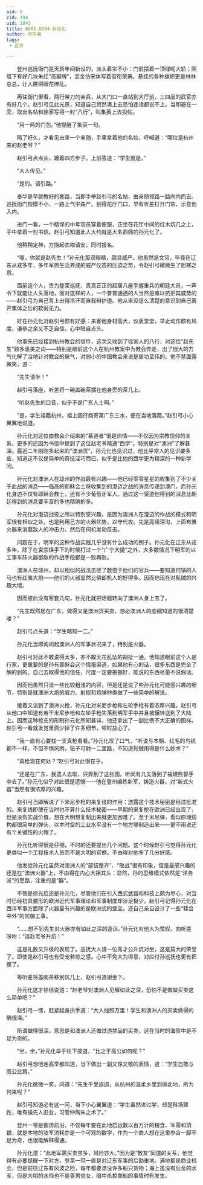 ```yaml
---
aid: 5
zid: 194
uid: 1043
title: 0005.0194-孙元化
author: 吹牛者
tags: 
 - 正文

---
```




　　登州巡抚衙门是天启年间新设的，派头着实不小：门前摆着一顶绿呢大轿；照墙下有好几块朱红“高脚牌”，泥金仿宋体写着官衔荣典。悬挂的各种旗帜更是林林总总，让人瞧得眼花缭乱。

　　再往衙门里看，两行带刀的亲兵，从大门口一直站到大厅前，三四品的武官亦有好几个。赵引弓见此光景，知道自己贸然凑上去恐怕连话都说不上。当即避在一旁，取出名帖和徐家写得一封“八行”，叫集英上去投帖。

　　“用一两的门包。”他提醒了集英一句。

　　隔了好久，才看见出来一个亲随，手里拿着他的名帖，呼喊道：“哪位是杭州来的赵老爷？”

　　赵引弓点点头，踱着四方步子，上前答道：“学生就是。”

　　“大人传见。”

　　“是的。请引路。”

　　奉华是早就教好的套路，当即手举赵引弓的名帖，由亲随领路一路向内而去。巡抚衙门规模不小，一路上气宇森严。到得花厅门口，早有听差打开门帘，示意他入内。

　　进门一看，一个精悍的中年官员穿着便服，正坐在花厅中间的红木炕几之上，手中拿着一封书信。赵引弓知道此人大约就是大名鼎鼎的孙元化了。

　　他稍稍定神，方捞起衣襟请安，同时报名。

　　“喔，你就是赵先生！”孙元化那双眼睛，颇具威严。他虽然是文官，毕竟在辽东从戎多年，多年军旅生活养成的威严仪态的压迫之势，令赵引弓微微生了胆寒之意。

　　面前这个人，贵为登莱巡抚，真真正正的起居八座手握重兵的朝廷大员，一声令下就能让人头落地，面对这样的人，一个普普通通的人当然是难以抗拒其威势的——赵引弓为自己背上出得冷汗而自我辩护道。他从来没这么清楚的意识到自己离开集体之后的软弱无力。

　　好在孙元化对赵引弓颇有好感：来客他身材高大，仪表堂堂，举止动作颇有风度，谦恭之余又不乏自信。心中暗自点头。

　　他事先已经接到杭州教会的信件，这次又收到了徐家人的八行，对这位“赵先生”颇多褒美之词——特别是眼前这个人在杭州教案中为教会奔走，出了很大的力气化解了当地针对教会的戾气，对弱小的中国教会来说是居功至伟的。他不禁面露微笑，道：

　　“先生请坐！”

　　赵引弓落座，听差将一碗盖碗茶摆在他身旁的茶几上。

　　“听赵先生的口音，似乎不是广东人士啊。”

　　“是，学生祖籍杭州，祖上因行商寄寓广东三水，便在当地落籍。”赵引弓小心翼翼地说道。

　　孙元化对这位由教会介绍来的“慕道者”很是热情——不仅因为宗教信仰的关系，更多的还因为书信中提到了这位赵老爷精通“西学”。特别是对“澳洲”了解甚深。最近二年刚刚多起来的“澳洲货”，孙元化也见识过，他比平常人的见识要多些，知道这不仅是简单的奇技淫巧而已，似乎是比他的西学更为精深的一种新学问。

　　孙元化对澳洲人在琼州的作战最有兴趣——他已经零零星星的收集到了不少关于此战的消息——临高的耶稣会士将收集到的澄迈之战的消息传递到澳门，而孙元化身边不仅有耶稣会教士，还有不少葡萄牙军人。通过这一渠道他得到的消息比朝廷得到的消息要丰富的多也精确的多。

　　孙元化对澄迈战役之所以特别感兴趣，是因为澳洲人在澄迈的作战的模式和明军很有相似之处。也是利用己方的火器优势，以守代攻。先是高墙深沟，上面布置火器来消磨敌人的冲击力。然后在伺机发动反击。

　　问题在于，明军的这种作战实践几乎没有什么成功的例子。孙元化在辽东从戎多年，除了在袁崇焕手下的时候打过一个“广宁大捷”之外，大多数情况下明军的以工事车阵火器御敌的作战手段都是一败再败。

　　澳洲人在琼州，却以相似的战法击败了数倍于他们的官兵——要知道何镇的人马也有红夷大炮——他们的火器显然比佛郎机人的好得多。因而他现在对髡贼的兴趣大增。

　　因而彼此没有客套几句，孙元化就把话题转向了澳洲人身上去了。

　　“先生既然居在广东，做得又是澳洲货买卖，想必澳洲人的底细知道的很清楚喽？”

　　赵引弓点头道：“学生略知一二。”

　　孙元化当即询问起澳洲人的军事状况来了，特别是火器。

　　赵引弓对此不敢说得太多，亦不敢天花乱坠的胡扯一通。他知道眼前这个人是行家，更重要的是孙有耶稣会这个情报渠道，如果他有心的话，很多东西是完全了解的到的。自己去取得他的信任，尺度一定要把握好，能说的东西尽量不说假话。

　　因而他虽然只谈一些比较粗浅的内容，但是还是说了些孙元化可能感兴趣的细节，特别是就澳洲大炮的威力、射程和炮弹种类做了一些简单的解说。

　　接着又谈到了澳洲火枪，孙元化对米尼步枪和左轮手枪有着浓厚兴趣，赵引弓从他口中知道有若干米尼步枪和左轮手枪失落到明军手中并且被辗转送到了大陆上。因而这种枪支的形制孙元化所知甚详，他还拿出了一副比例不大正确的图样。赵引弓一看就发觉里面少掉了许多细节，顿时放心了。

　　“我一直有心要找一支真枪看看。”孙元化叹了口气，“听说与本朝、红毛的鸟铳都不一样，不但不惧风雨，铅子可射一二里路，不知道髡贼用得是什么妙术？”

　　“真枪现在何处？”赵引弓对此很在乎。

　　“还是在广东，我遣人去取，只弄到了这张图。听闻有几支落到了福建熊督手中去了。”孙元化似乎对此很是遗憾——他在登州编练新军，铸造火器，对“新式火器”当然有很浓厚的兴趣。

　　赵引弓当即解说了下米尼步枪的来复线的作用：透露这个技术秘密是经过批准的。来复线即使在当时也不算什么技术秘密——早期的来复枪在欧洲已经出现了，但是没有实战价值，想在大明想复制出来就更加困难了。至于米尼弹，看似原理结构都很简单的弹头，以本时空的工业水平没有一个地方够制造出来——更不用说还有个关键性的火帽了。

　　孙元化听得很是仔细，不时的还要提出几个问题。这个时候赵引弓觉得孙元化更类似一个工程技术人员而不是大明的官僚。不由得对他多了几分好感。

　　他发觉孙元化虽然对澳洲人的“部伍整齐”、“敢战”很有印象，但是最感兴趣的还是在“澳洲火器”上，不由得在内心大摇其头：显然，孙的思维模式依然是“洋务派”的思路，注重的是“器”。

　　不管是徐光启还是孙元化，尽管他们在引入西式武器和科技上颇为尽心，对当时已经初具雏形的欧洲近代军事理论和军事制度却涉足极少。赵引弓记得孙元化在西洋军事方面除了火器最有兴趣的是欧洲式的堡垒。还自己亲自设计了一些“糅合中外”的防御工事。

　　“……想不到先生对火器亦有如此之深的造诣。”孙元化对他大为赞叹。向听差吩咐：“请赵老爷升炕！”

　　这是礼数又升级的表现了。巡抚大人请一位秀才公升炕对坐，这是莫大的荣誉了。即使是赵引弓也有受宠若惊之感。心中不免大为得意，对应付孙巡抚也更有把握了。

　　等听差将盖碗茶移到炕几上，赵引弓道谢坐下。

　　孙元化这才徐徐说道：“赵老爷对澳洲人见解如此之深，恐怕不是做做买卖这么简单吧？”

　　赵引弓一愣，赶紧起身拱手道：“大人烛照万里！学生和澳洲人的买卖做得的确很深。”

　　所谓做得很深，意思是和澳洲人还做过违禁品的买卖，这在当时的海贸中是不足为奇的。

　　“坐，坐，”孙元化举手往下按道，“比之于高公如何呢？”

　　赵引弓想他连高举都知道，当下做出一副又惊又敬的表情，道：“学生岂敢与高公比肩。”

　　孙元化微微一笑，问道：“先生千里迢迢，从杭州的温柔乡里到得此地，所为何来呢？”

　　赵引弓知道必有这一问，当下小心翼翼道：“学生虽然进过学，却是科场蹉跎，唯有操先人旧业，习管仲陶朱之术了。”

　　登州一带是御虏前沿，不仅每年要在此地启运数以百万计的粮食、军需和饷银，就是本地的驻军消耗亦是一个可观的数字，作为一个商人想在这里参合一脚不足为奇，也很能解释得通。

　　孙元化道：“此地军需买卖虽多，风险亦大。”因为是“教友”同道的关系，他觉得有必要提醒一下对方，登莱一带一直是对辽东军事的后勤重地。满地都是商业机会，但是前往辽东有风波之险，每年都要漂没许多船只货物；海上虽没有后金的水军，但是大明的水师也不是善男信女，暗中杀掠商船的事情时有发生。


